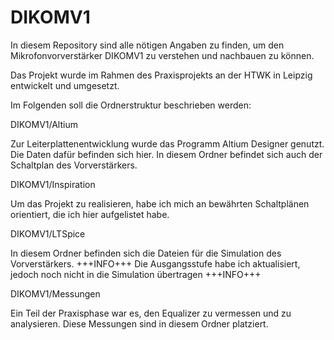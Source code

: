 # DIKOMV1
In diesem Repository sind alle nötigen Angaben zu finden, um den Mikrofonvorverstärker DIKOMV1 zu verstehen und nachbauen zu können.

Das Projekt wurde im Rahmen des Praxisprojekts an der HTWK in Leipzig entwickelt und umgesetzt.

Im Folgenden soll die Ordnerstruktur beschrieben werden:

DIKOMV1/Altium

Zur Leiterplattenentwicklung wurde das Programm Altium Designer genutzt. Die Daten dafür befinden sich hier.
In diesem Ordner befindet sich auch der Schaltplan des Vorverstärkers.

DIKOMV1/Inspiration

Um das Projekt zu realisieren, habe ich mich an bewährten Schaltplänen orientiert, die ich hier aufgelistet habe.

DIKOMV1/LTSpice

In diesem Ordner befinden sich die Dateien für die Simulation des Vorverstärkers.
+++INFO+++ Die Ausgangsstufe habe ich aktualisiert, jedoch noch nicht in die Simulation übertragen +++INFO+++

DIKOMV1/Messungen

Ein Teil der Praxisphase war es, den Equalizer zu vermessen und zu analysieren.
Diese Messungen sind in diesem Ordner platziert.